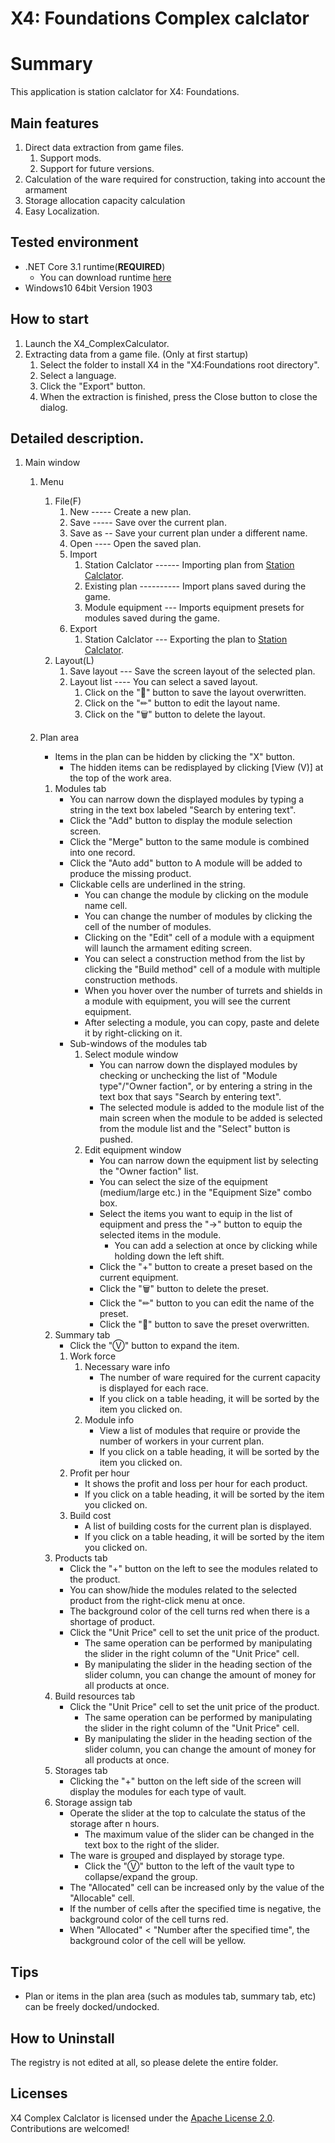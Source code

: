 # X4: Foundations Complex calclator

# Summary
This application is station calclator for X4: Foundations.

## Main features
1. Direct data extraction from game files.
    1. Support mods.
    1. Support for future versions.
1. Calculation of the ware required for construction, taking into account the armament
1. Storage allocation capacity calculation
1. Easy Localization.


## Tested environment
- .NET Core 3.1 runtime(**REQUIRED**)
    - You can download runtime [here](https://dotnet.microsoft.com/download/dotnet-core/current/runtime)
- Windows10 64bit Version 1903


## How to start
1. Launch the X4_ComplexCalculator.
1. Extracting data from a game file. (Only at first startup)
    1. Select the folder to install X4 in the "X4:Foundations root directory".
    1. Select a language.
    1. Click the "Export" button.
    1. When the extraction is finished, press the Close button to close the dialog.

## Detailed description.
1. Main window
    1. Menu
        1. File(F)
            1. New ----- Create a new plan.
            1. Save ----- Save over the current plan.
            1. Save as -- Save your current plan under a different name.
            1. Open ---- Open the saved plan.
            1. Import
                1. Station Calclator ------ Importing plan from [Station Calclator](http://www.x4-game.com/#/station-calculator).
                1. Existing plan ---------- Import plans saved during the game.
                1. Module equipment --- Imports equipment presets for modules saved during the game.
            1. Export
                1. Station Calclator --- Exporting the plan to [Station Calclator](http://www.x4-game.com/#/station-calculator).
        1. Layout(L)
            1. Save layout --- Save the screen layout of the selected plan.
            1. Layout list ---- You can select a saved layout.
                1. Click on the "💾" button to save the layout overwritten.
                1. Click on the "✏" button to edit the layout name.
                1. Click on the "🗑" button to delete the layout.

    1. Plan area
        - Items in the plan can be hidden by clicking the "X" button.
            - The hidden items can be redisplayed by clicking [View (V)] at the top of the work area.
        1. Modules tab
            - You can narrow down the displayed modules by typing a string in the text box labeled "Search by entering text".
            - Click the "Add" button to display the module selection screen.
            - Click the "Merge" button to the same module is combined into one record.
            - Click the "Auto add" button to A module will be added to produce the missing product.
            - Clickable cells are underlined in the string.
                - You can change the module by clicking on the module name cell.
                -  You can change the number of modules by clicking the cell of the number of modules.
                - Clicking on the "Edit" cell of a module with a equipment will launch the armament editing screen.
                - You can select a construction method from the list by clicking the "Build method" cell of a module with multiple construction methods.
                - When you hover over the number of turrets and shields in a module with equipment, you will see the current equipment.
                - After selecting a module, you can copy, paste and delete it by right-clicking on it.
            - Sub-windows of the modules tab
                1. Select module window
                    - You can narrow down the displayed modules by checking or unchecking the list of "Module type"/"Owner faction", or by entering a string in the text box that says "Search by entering text".
                    - The selected module is added to the module list of the main screen when the module to be added is selected from the module list and the "Select" button is pushed.
                1. Edit equipment window
                    - You can narrow down the equipment list by selecting the "Owner faction" list.
                    - You can select the size of the equipment (medium/large etc.) in the "Equipment Size" combo box.
                    - Select the items you want to equip in the list of equipment and press the "→" button to equip the selected items in the module.
                        - You can add a selection at once by clicking while holding down the left shift.
                    - Click the "+" button to create a preset based on the current equipment.
                    - Click the "🗑" button to delete the preset.
                    - Click the "✏" button to you can edit the name of the preset.
                    - Click the "💾" button to save the preset overwritten.
        1. Summary tab
            - Click the "Ⓥ" button to expand the item.
            1. Work force
                1. Necessary ware info
                    - The number of ware required for the current capacity is displayed for each race.
                    - If you click on a table heading, it will be sorted by the item you clicked on.
                1. Module info
                    - View a list of modules that require or provide the number of workers in your current plan.
                    - If you click on a table heading, it will be sorted by the item you clicked on.
            1. Profit per hour
                - It shows the profit and loss per hour for each product.
                - If you click on a table heading, it will be sorted by the item you clicked on.
            1. Build cost
                - A list of building costs for the current plan is displayed.
                - If you click on a table heading, it will be sorted by the item you clicked on.
        1. Products tab
            - Click the "+" button on the left to see the modules related to the product.
            - You can show/hide the modules related to the selected product from the right-click menu at once.
            - The background color of the cell turns red when there is a shortage of product.
            - Click the "Unit Price" cell to set the unit price of the product.
                - The same operation can be performed by manipulating the slider in the right column of the "Unit Price" cell.
                - By manipulating the slider in the heading section of the slider column, you can change the amount of money for all products at once.
        1. Build resources tab
            - Click the "Unit Price" cell to set the unit price of the product.
                - The same operation can be performed by manipulating the slider in the right column of the "Unit Price" cell.
                - By manipulating the slider in the heading section of the slider column, you can change the amount of money for all products at once.
        1. Storages tab
            - Clicking the "+" button on the left side of the screen will display the modules for each type of vault.
        1. Storage assign tab
            - Operate the slider at the top to calculate the status of the storage after n hours.
                - The maximum value of the slider can be changed in the text box to the right of the slider.
            - The ware is grouped and displayed by storage type.
                - Click the "Ⓥ" button to the left of the vault type to collapse/expand the group.
            - The "Allocated" cell can be increased only by the value of the "Allocable" cell.
            - If the number of cells after the specified time is negative, the background color of the cell turns red.
            - When "Allocated" < "Number after the specified time", the background color of the cell will be yellow.

## Tips
- Plan or items in the plan area (such as modules tab, summary tab, etc) can be freely docked/undocked.

## How to Uninstall
The registry is not edited at all, so please delete the entire folder.

## Licenses
X4 Complex Calclator is licensed under the [Apache License 2.0](https://github.com/Ocelot1210/X4_ComplexCalculator/blob/master/LICENSE). Contributions are welcomed!